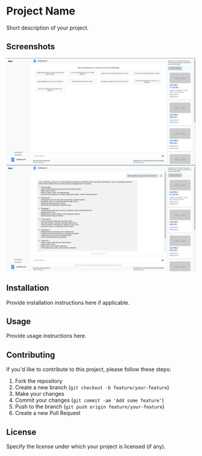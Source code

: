 # Project Name

Short description of your project.

## Screenshots

![Screenshot 1](./screenshot1.png)
![Screenshot 2](screenshot2.png)

## Installation

Provide installation instructions here if applicable.

## Usage

Provide usage instructions here.

## Contributing

If you'd like to contribute to this project, please follow these steps:
1. Fork the repository
2. Create a new branch (`git checkout -b feature/your-feature`)
3. Make your changes
4. Commit your changes (`git commit -am 'Add some feature'`)
5. Push to the branch (`git push origin feature/your-feature`)
6. Create a new Pull Request

## License

Specify the license under which your project is licensed (if any).
